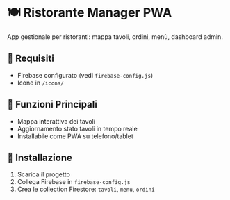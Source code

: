 # 🍽️ Ristorante Manager PWA

App gestionale per ristoranti: mappa tavoli, ordini, menù, dashboard admin.

## 🔧 Requisiti
- Firebase configurato (vedi `firebase-config.js`)
- Icone in `/icons/`

## 🧾 Funzioni Principali
- Mappa interattiva dei tavoli
- Aggiornamento stato tavoli in tempo reale
- Installabile come PWA su telefono/tablet

## 🚀 Installazione
1. Scarica il progetto
2. Collega Firebase in `firebase-config.js`
3. Crea le collection Firestore: `tavoli`, `menu`, `ordini`
